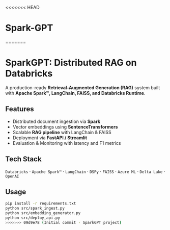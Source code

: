 <<<<<<< HEAD
# Spark-GPT
=======
# SparkGPT: Distributed RAG on Databricks

A production-ready **Retrieval-Augmented Generation (RAG)** system built with **Apache Spark™, LangChain, FAISS, and Databricks Runtime**.

## Features
- Distributed document ingestion via **Spark**
- Vector embeddings using **SentenceTransformers**
- Scalable **RAG pipeline** with LangChain & FAISS
- Deployment via **FastAPI / Streamlit**
- Evaluation & Monitoring with latency and F1 metrics

## Tech Stack
`Databricks` · `Apache Spark™` · `LangChain` · `DSPy` · `FAISS` · `Azure ML` · `Delta Lake` · `OpenAI`

## Usage
```bash
pip install -r requirements.txt
python src/spark_ingest.py
python src/embedding_generator.py
python src/deploy_api.py
>>>>>>> 09d9e78 (Initial commit - SparkGPT project)
